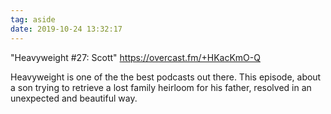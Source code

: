 ```yaml
---
tag: aside
date: 2019-10-24 13:32:17
---
```

"Heavyweight #27: Scott"
https://overcast.fm/+HKacKmO-Q

Heavyweight is one of the the best podcasts out there. This episode, about a son trying to retrieve a lost family heirloom for his father, resolved in an unexpected and beautiful way. 